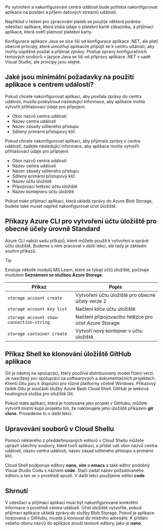 Po vytvoření a nakonfigurování centra událostí bude potřeba nakonfigurovat aplikace na posílání a příjem datových streamů událostí.

Například v řešení pro zpracování plateb se použije některá podoba odesílací aplikace, která získá údaje o platební kartě zákazníka, a přijímací aplikace, která ověří platnost platební karty.

Konfigurace aplikace Java se sice liší od konfigurace aplikace .NET, ale platí obecné principy, které umožňují aplikacím připojit se k centru událostí, aby mohly úspěšně posílat a přijímat zprávy. Postup úpravy konfiguračních textových souborů v jazyce Java se liší od přípravy aplikace .NET v sadě Visual Studio, ale principy jsou stejné.

## <a name="what-are-the-minimum-event-hub-application-requirements"></a>Jaké jsou minimální požadavky na použití aplikace s centrem událostí?

Pokud chcete nakonfigurovat aplikaci, aby posílala zprávy do centra událostí, musíte poskytnout následující informace, aby aplikace mohla vytvořit přihlašovací údaje pro připojení:

- Obor názvů centra událostí
- Název centra událostí
- Název zásady sdíleného přístupu
- Sdílený primární přístupový klíč

Pokud chcete nakonfigurovat aplikaci, aby přijímala zprávy z centra událostí, zadejte následující informace, aby aplikace mohla vytvořit přihlašovací údaje pro připojení:

- Obor názvů centra událostí
- Název centra událostí
- Název zásady sdíleného přístupu
- Sdílený primární přístupový klíč
- Název účtu úložiště
- Připojovací řetězec účtu úložiště
- Název kontejneru účtu úložiště

Pokud máte přijímací aplikaci, která ukládá zprávy do Azure Blob Storage, budete také muset napřed nakonfigurovat účet úložiště.

## <a name="azure-cli-commands-for-creating-a-general-purpose-standard-storage-account"></a>Příkazy Azure CLI pro vytvoření účtu úložiště pro obecné účely úrovně Standard

Azure CLI nabízí sadu příkazů, které můžete použít k vytvoření a správě účtu úložiště. Budeme s nimi pracovat v další lekci, ale tady je základní souhrn příkazů. 

> [!TIP]
> Existuje několik modulů MS Learn, které se týkají účtů úložiště, počínaje modulem **Seznámení se službou Azure Storage**.

| Příkaz | Popis |
|---------|-------------|
| `storage account create` | Vytvoření účtu úložiště pro obecné účely verze 2 |
| `storage account key list` | Načtení klíče účtu úložiště |
| `storage account show-connection-string` | Načtení připojovacího řetězce pro účet Azure Storage |
| `storage container create` | Vytvoří nový kontejner v účtu úložiště. |

## <a name="shell-command-for-cloning-an-application-github-repository"></a>Příkaz Shell ke klonování úložiště GitHub aplikace

Git je nástroj na spolupráci, který používá distribuovaný model řízení verzí. Je navržený pro spolupráci na softwarových a dokumentačních projektech. Klienti Gitu jsou k dispozici pro různé platformy včetně Windows. Příkazový řádek Gitu je součástí služby Azure Bash Cloud Shell. GitHub je webová hostingová služba pro úložiště Git. 

Pokud máte aplikaci, která je hostovaná jako projekt v GitHubu, můžete vytvořit místní kopii projektu tím, že naklonujete jeho úložiště příkazem **git clone**. Provedeme to v další lekci.

## <a name="editing-files-in-the-cloud-shell"></a>Upravování souborů v Cloud Shellu

Pomocí některého z předdefinovaných editorů v Cloud Shellu můžete upravit všechny soubory, které tvoří aplikaci, a přidat váš obor názvů centra událostí, název centra událostí, název zásad sdíleného přístupu a primární klíč. 

Cloud Shell podporuje editory **nano**, **vim** a **emacs** a také editor podobný Visual Studio Codu s názvem **code**. Stačí zadat název požadovaného editoru a ten se v prostředí spustí. V další lekci použijeme editor **code**.

## <a name="summary"></a>Shrnutí

V odesílací a přijímací aplikaci musí být nakonfigurované konkrétní informace o prostředí centra událostí. Účet úložiště vytvoříte, pokud přijímací aplikace ukládá zprávy do služby Blob Storage. Pokud je aplikace hostovaná v GitHubu, musíte ji klonovat do místního adresáře. K přidání vašeho oboru názvů do aplikace slouží textové editory, jako je **nano**.